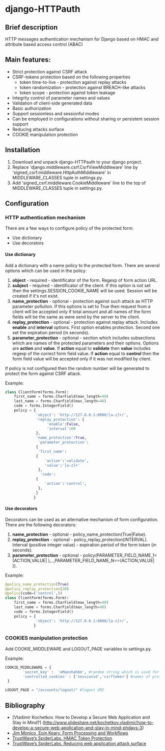 django-HTTPauth
===============

## Brief description

HTTP messages authentication mechanism for Django based on HMAC and attribute based access control (ABAC)

## Main features:
* Strict protection against CSRF attack
* CSRF-tokens protection based on the following properties
  * token time-to-live - protection against replay attacks
  * token randomization - protection against BREACH-like attacks
  * token scope - protection against token leakage
* Integrity control of parameter names and values
* Validation of client-side generated data
* Basic authorization
* Support sessionless and sessionful modes
* Can be employed in configurations without sharing or persistent session support
* Reducing attacks surface
* COOKIE manipulation protection

## Installation
1. Download and unpack django-HTTPauth to your django project.
2. Replace 'django.middleware.csrf.CsrfViewMiddleware' line by 'signed\_csrf.middleware.HttpAuthMiddleware' in MIDDLEWARE\_CLASSES tuple in settings.py.
3. Add 'signed\_csrf.middleware.CookieMiddleware' line to the top of MIDDLEWARE\_CLASSES tuple in settings.py.

## Configuration

### HTTP authentication mechanism

There are a few ways to configure policy of the protected form:
* Use dictionary
* Use decorators

#### Use dictionary
Add a dictionary with a name policy to the protected form. There are several options which can be used in the policy:

1. **object** - required - identificator of the form. Regexp of form action URL.
2. **subject** - required - identificator of the client. If this option is not set then the settings.SESSION\_COOKIE\_NAME will be used. Session will be created if it's not exist.
3. **name_protection** - optional - protection against such attack as HTTP parameter pollution. If this options is set to True then request from a client will be accepted only if total amount and all names of the form fields will be the same as were send by the server to the client.
4. **replay_protection** - optional - protection against replay attack. Includes **enable** and **interval** options. First option enables protection. Second one set the expiration period (in seconds).
5. **parameter_protection** - optional - section which includes subsections which are names of the protected parameters and their options. Options are **action** and **value**. If **action** equal to **validate** then **value** includes regexp of the correct form field value. If **action** equal to **control** then the form field value will be accepted only if it was not modified by client.

If policy is not configured then the random number will be generated to protect the form against CSRF attack.

Example:
```python
class ClientForm(forms.Form):
    first_name = forms.CharField(max_length=40)
    last_name = forms.CharField(max_length=40)
    code = forms.IntegerField()
    policy = {
              'object': 'http://127.0.0.1:8000/[a-z]+/',
              'replay_protection': {
                   'enable':False, 
                   'interval':60
              }, 
              'name_protection':True,
               'parameter_protection':
              {
               'first_name': 
              {
                  'action':'validate',
                  'value':'[a-z]+'
               },
                'code': 
              {
                  'action':'control',
               },
              }
             }
```

#### Use decorators
Decorators can be used as an alternative mechanism of form configuration. There are the following decorators:

1. **name\_protection** - optional - policy\_name_protection(True|False).
2. **replay\_protection** - optional -  policy\_replay\_protection(INTERVAL). Interval (positive integer value) - expiration period of the form token (in seconds).
3. **parameter\_protection** - optional - policy(PARAMETER\_FIELD\_NAME\_1=(ACTION,VALUE| ),..,PARAMETER\_FIELD\_NAME\_N==(ACTION,VALUE| )). 

Example:
```python
@policy_name_protection(True)
@policy_replay_protection(30)
@policy(code=('control',))
class ClientForm(forms.Form):
    first_name = forms.CharField(max_length=40)
    last_name = forms.CharField(max_length=40)
    code = forms.IntegerField()
    policy = {
              'object': 'http://127.0.0.1:8000/[a-z]+/',
             }
```

### COOKIES manipulation protection
Add COOKIE_MIDDLEWARE and LOGOUT_PAGE variables to settings.py.

Example:
```python
COOKIE_MIDDLEWARE = {
        'secret_key' :  'eMaeshah6m', #random string which is used for HMAC calculation
        'controlled_cookies' : ['sessionid','csrftoken'] #names of protected cookies
 }

LOGOUT_PAGE = "/accounts/logout/" #logout URI
```

## Bibliography
* [Vladimir Kochetkov. How to Develop a Secure Web Application and Stay in Mind?] (http://www.slideshare.net/kochetkov.vladimir/how-to-develop-a-secure-web-application-and-stay-in-mind-phdays-3)
* [Jim Monico, Eoin Keary. Form Processing and Workflows](http://secappdev.org/handouts/2014/Jim%20Manico/HTML%20Forms%20and%20Workflows%20v3.pdf)
* [TrustWave’s SpiderLabs. HMAC Token Protection](http://blog.spiderlabs.com/2014/01/modsecurity-advanced-topic-of-the-week-hmac-token-protection.html)
* [TrustWave’s SpiderLabs. Reducing web application attack surface](http://blog.spiderlabs.com/2012/07/reducing-web-apps-attack-surface.html)
